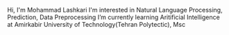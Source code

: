 Hi, I'm Mohammad Lashkari
I'm interested in Natural Language Processing, Prediction, Data Preprocessing
I’m currently learning Aritificial Intelligence at Amirkabir University of Technology(Tehran Polytectic), Msc

<!---
Mohammad8921/Mohammad8921 is a ✨ special ✨ repository because its `README.md` (this file) appears on your GitHub profile.
You can click the Preview link to take a look at your changes.
--->
